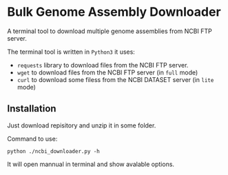 # Bulk Genome Assembly Downloader

A terminal tool to download multiple genome assemblies from NCBI FTP server.

The terminal tool is written in `Python3` it uses:
* `requests` library to download files from the NCBI FTP server.
* `wget` to download files from the NCBI FTP server (in `full` mode)
* `curl` to download some filess from the NCBI DATASET server (in `lite` mode)

## Installation

Just download repisitory and unzip it in some folder.

Command to use:

`python ./ncbi_downloader.py -h`

It will open mannual in terminal and show avalable options.
